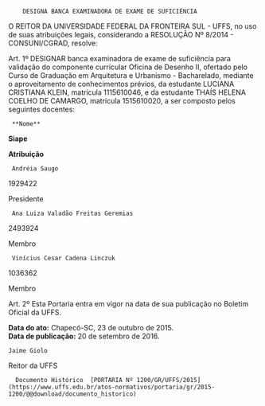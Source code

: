         DESIGNA BANCA EXAMINADORA DE EXAME DE SUFICIÊNCIA  

O REITOR DA UNIVERSIDADE FEDERAL DA FRONTEIRA SUL - UFFS, no uso de suas atribuições legais, considerando a RESOLUÇÃO Nº 8/2014 - CONSUNI/CGRAD, resolve:

 Art. 1º DESIGNAR banca examinadora de exame de suficiência para validação do componente curricular Oficina de Desenho II, ofertado pelo Curso de Graduação em Arquitetura e Urbanismo - Bacharelado, mediante o aproveitamento de conhecimentos prévios, da estudante LUCIANA CRISTIANA KLEIN, matrícula 1115610046, e da estudante THAÍS HELENA COELHO DE CAMARGO, matrícula 1515610020, a ser composto pelos seguintes docentes:

     **Nome**

   **Siape**

   **Atribuição**

     Andréia Saugo

   1929422

   Presidente

     Ana Luiza Valadão Freitas Geremias

   2493924

   Membro

     Vinícius Cesar Cadena Linczuk

   1036362

   Membro

      

 Art. 2º Esta Portaria entra em vigor na data de sua publicação no Boletim Oficial da UFFS.

   **Data do ato:** Chapecó-SC, 23 de outubro de 2015.   
 **Data de publicação:**  20 de setembro de 2016. 

    Jaime Giolo   
 Reitor da UFFS 

      Documento Histórico  [PORTARIA Nº 1200/GR/UFFS/2015](https://www.uffs.edu.br/atos-normativos/portaria/gr/2015-1200/@@download/documento_historico)     
      